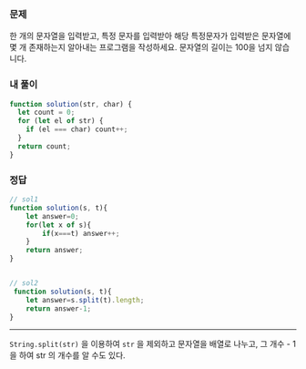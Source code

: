 ### 문제
한 개의 문자열을 입력받고, 특정 문자를 입력받아 해당 특정문자가 입력받은 문자열에 몇 개 존재하는지 알아내는 프로그램을 작성하세요.
문자열의 길이는 100을 넘지 않습니다.


### 내 풀이
```js
function solution(str, char) {
  let count = 0;
  for (let el of str) {
    if (el === char) count++;
  }
  return count;
}
```

### 정답
```js
// sol1
function solution(s, t){
    let answer=0;
    for(let x of s){
        if(x===t) answer++;
    }
    return answer;
}


// sol2
 function solution(s, t){
    let answer=s.split(t).length;
    return answer-1;
}
```

---

`String.split(str)` 을 이용하여 `str` 을 제외하고 문자열을 배열로 나누고, 그 개수 - 1 을 하여 str 의 개수를 알 수도 있다.
